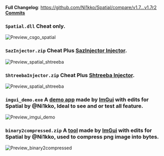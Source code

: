 **Full Changelog**: https://github.com/Ni1kko/Spatial/compare/v1.7...v1.7r2
**[Commits](https://github.com/Ni1kko/Spatial/commits/master)**

###  `Spatial.dll` Cheat only.
![Preview_csgo_spatial](https://i.imgur.com/GxhhMKE.png)

###  `SazInjector.zip` Cheat Plus [SazInjector Injector](https://sazinjector.com/).
 ![Preview_spatial_shtreeba](https://sazinjector.com/wp-content/uploads/2021/12/saz_injector.png)

###  `ShtreebaInjector.zip` Cheat Plus [Shtreeba Injector](https://github.com/mdilai/Shtreeba).
 ![Preview_spatial_shtreeba](https://i.imgur.com/M4xb2Ce.png)

### `imgui_demo.exe` A [demo app](https://github.com/Ni1kko/Spatial/tree/master/ImGui%20Demo) made by [ImGui](https://github.com/ocornut/imgui) with edits for Spatial by @Ni1kko, Ideal to see and or test all feature.
![Preview_imgui_demo](https://i.imgur.com/i2tSt08.png)

###  `binary2compressed.zip` A [tool](https://github.com/Ni1kko/Spatial/blob/master/bin2cpp/binarytocompressed.cpp) made by [ImGui](https://github.com/ocornut/imgui) with edits for Spatial by @Ni1kko, used to compress png image into bytes.
 ![Preview_binary2compressed](https://i.imgur.com/H3dfNJd.png)